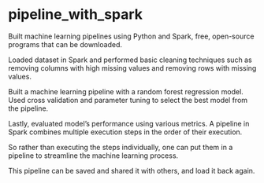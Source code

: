 # pipeline_with_spark

Built machine learning pipelines using Python and Spark, free, open-source programs that can be downloaded. 

Loaded dataset in Spark and performed basic cleaning techniques such as removing columns with high missing values and removing rows with missing values. 

Built a machine learning pipeline with a random forest regression model. Used cross validation and parameter tuning to select the best model from the pipeline. 

Lastly, evaluated model’s performance using various metrics. A pipeline in Spark combines multiple execution steps in the order of their execution. 

So rather than executing the steps individually, one can put them in a pipeline to streamline the machine learning process. 

This pipeline can be saved and shared it with others, and load it back again.
